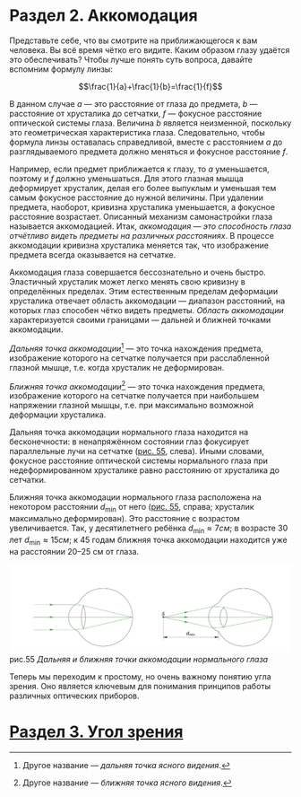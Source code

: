 # Раздел 2. Аккомодация
Представьте себе, что вы смотрите на приближающегося к вам человека. Вы всё время чётко его видите. Каким образом глазу удаётся это обеспечивать? Чтобы лучше понять суть вопроса, давайте вспомним формулу линзы:

$$\frac{1}{a}+\frac{1}{b}=\frac{1}{f}$$

В данном случае $a$ — это расстояние от глаза до предмета, $b$ — расстояние от хрусталика до сетчатки, $f$ — фокусное расстояние оптической системы глаза. Величина $b$ является неизменной, поскольку это геометрическая характеристика глаза. Следовательно, чтобы формула линзы оставалась справедливой, вместе с расстоянием $a$ до разглядываемого предмета должно меняться и фокусное расстояние $f$.

Например, если предмет приближается к глазу, то $a$ уменьшается, поэтому и $f$ должно уменьшаться. Для этого глазная мышца деформирует хрусталик, делая его более выпуклым и уменьшая тем самым фокусное расстояние до нужной величины. При удалении предмета, наоборот, кривизна хрусталика уменьшается, а фокусное расстояние возрастает. Описанный механизм самонастройки глаза называется аккомодацией. Итак, _аккомодация — это способность глаза отчётливо видеть предметы на различных расстояниях_. В процессе аккомодации кривизна хрусталика меняется так, что изображение предмета всегда оказывается на сетчатке.

Аккомодация глаза совершается бессознательно и очень быстро. Эластичный хрусталик может легко менять свою кривизну в определённых пределах. Этим естественным пределам деформации хрусталика отвечает область аккомодации — диапазон расстояний, на которых глаз способен чётко видеть предметы. _Область аккомодации_ характеризуется своими границами — дальней и ближней точками аккомодации.

_Дальняя точка аккомодации_[^1] — это точка нахождения предмета, изображение которого на сетчатке получается при расслабленной глазной мышце, т.е. когда хрусталик не деформирован.

_Ближняя точка аккомодации_[^2] — это точка нахождения предмета, изображение которого на сетчатке получается при наибольшем напряжении глазной мышцы, т.е. при максимально возможной деформации хрусталика.

Дальняя точка аккомодации нормального глаза находится на бесконечности: в ненапряжённом состоянии глаз фокусирует параллельные лучи на сетчатке ([рис. 55](/image/Рисунок55.jpg), слева). Иными словами, фокусное расстояние оптической системы нормального глаза при недеформированном хрусталике равно расстоянию от хрусталика до сетчатки.

Ближняя точка аккомодации нормального глаза расположена на некотором расстоянии $d_\min$ от него ([рис. 55](/image/Рисунок55.jpg), справа; хрусталик максимально деформирован). Это расстояние с возрастом увеличивается. Так, у десятилетнего ребёнка $d_\min \approx 7 см$; в возрасте 30 лет $d_\min \approx 15 см$; к 45 годам ближняя точка аккомодации находится уже на расстоянии 20–25 см от глаза.

![Дальняя и ближняя точки аккомодации нормального глаза](/image/Рисунок55.jpg)
рис.55 _Дальняя и ближняя точки аккомодации нормального глаза_

Теперь мы переходим к простому, но очень важному понятию угла зрения. Оно является ключевым для понимания принципов работы различных оптических приборов.
[^1]: Другое название — _дальняя точка ясного видения_.
[^2]: Другое название — _ближняя точка ясного видения_.
# [Раздел 3. Угол зрения](/Глаз%20человека/Угол%20зрения.md)
